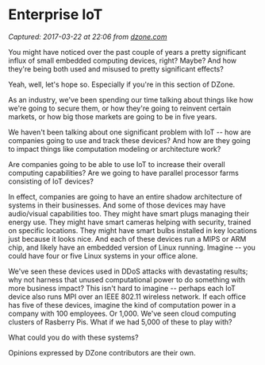 # Enterprise IoT

_Captured: 2017-03-22 at 22:06 from [dzone.com](https://dzone.com/articles/enterprise-iot?oid=twitter&utm_content=buffer5cd1b&utm_medium=social&utm_source=twitter.com&utm_campaign=buffer)_

You might have noticed over the past couple of years a pretty significant influx of small embedded computing devices, right? Maybe? And how they're being both used and misused to pretty significant effects?

Yeah, well, let's hope so. Especially if you're in this section of DZone.

As an industry, we've been spending our time talking about things like how we're going to secure them, or how they're going to reinvent certain markets, or how big those markets are going to be in five years.

We haven't been talking about one significant problem with IoT -- how are companies going to use and track these devices? And how are they going to impact things like computation modeling or architecture work?

Are companies going to be able to use IoT to increase their overall computing capabilities? Are we going to have parallel processor farms consisting of IoT devices?

In effect, companies are going to have an entire shadow architecture of systems in their businesses. And some of those devices may have audio/visual capabilities too. They might have smart plugs managing their energy use. They might have smart cameras helping with security, trained on specific locations. They might have smart bulbs installed in key locations just because it looks nice. And each of these devices run a MIPS or ARM chip, and likely have an embedded version of Linux running. Imagine -- you could have four or five Linux systems in your office alone.

We've seen these devices used in DDoS attacks with devastating results; why not harness that unused computational power to do something with more business impact? This isn't hard to imagine -- perhaps each IoT device also runs MPI over an IEEE 802.11 wireless network. If each office has five of these devices, imagine the kind of computation power in a company with 100 employees. Or 1,000. We've seen cloud computing clusters of Rasberry Pis. What if we had 5,000 of these to play with?

What could you do with these systems?

Opinions expressed by DZone contributors are their own.
